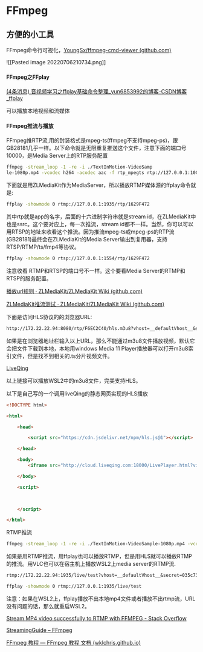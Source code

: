 # FFmpeg

## 方便的小工具

FFmpeg命令行可视化，[YoungSx/ffmpeg-cmd-viewer (github.com)](https://github.com/YoungSx/ffmpeg-cmd-viewer)

![[Pasted image 20220706210734.png]]


#### FFmpeg之FFplay

[(4条消息) 音视频学习之ffplay基础命令整理_yun6853992的博客-CSDN博客_ffplay](https://blog.csdn.net/yun6853992/article/details/121870678)

可以播放本地视频和流媒体

#### FFmpeg推流与播放

FFmpeg推RTP流,用的封装格式是mpeg-ts(ffmpeg不支持mpeg-ps)，跟GB28181几乎一样。以下命令就是无限重复推送这个文件，注意下面的端口号10000，是Media Server上的RTP服务配置

```bash
ffmpeg -stream_loop -1 -re -i ./TextInMotion-VideoSamp  
le-1080p.mp4 -vcodec h264 -acodec aac -f rtp_mpegts rtp://127.0.0.1:10000
```

下面就是用ZLMediaKit作为MediaServer，所以播放RTMP媒体源的ffplay命令就是:

```bash
ffplay -showmode 0 rtmp://127.0.0.1:1935/rtp/1629F472
```

其中rtp就是app的名字，后面的十六进制字符串就是stream id，在ZLMediaKit中也是ssrc。这个要对应上，每一次推流，stream id都不一样。当然，你可以可以用RTSP的地址来收看这个推流。因为推流mpeg-ts或mpeg-ps的RTP流(GB28181)最终会在ZLMediaKit的Media Server输出到复用器，支持RTSP/RTMP/ts/fmp4等协议。

```bash
ffplay -showmode 0 rtsp://127.0.0.1:1554/rtp/1629F472
```

注意收看 RTMP和RTSP的端口号不一样。这个要看Media Server的RTMP和RTSP的服务配置。

[播放url规则 · ZLMediaKit/ZLMediaKit Wiki (github.com)](https://github.com/ZLMediaKit/ZLMediaKit/wiki/%E6%92%AD%E6%94%BEurl%E8%A7%84%E5%88%99)

[ZLMediaKit推流测试 · ZLMediaKit/ZLMediaKit Wiki (github.com)](https://github.com/ZLMediaKit/ZLMediaKit/wiki/ZLMediaKit%E6%8E%A8%E6%B5%81%E6%B5%8B%E8%AF%95)

下面是访问HLS协议的的浏览器URL:

```txt
http://172.22.22.94:8080/rtp/F6EC2C40/hls.m3u8?vhost=__defaultVhost__&secret=035c73f7-bb6b-4889-a715-d9eb2d1925cc
```

如果是在浏览器地址栏输入以上URL，那么不能通过m3u8文件播放视频，默认它会把文件下载到本地，本地用windows Media 11 Player播放器可以打开m3u8索引文件，但是找不到相关的.ts分片视频文件。


[LiveQing](http://cloud.liveqing.com:18000/#/liveplayer)

以上链接可以播放WSL2中的m3u8文件，完美支持HLS。

以下是自己写的一个调用liveQing的静态网页实现的HLS播放

```html
<!DOCTYPE html>

<html>

    <head>

        <script src="https://cdn.jsdelivr.net/npm/hls.js@1"></script>

    </head>

    <body>
        <iframe src="http://cloud.liveqing.com:18000/LivePlayer.html?videoUrl=http%3A%2F%2F172.22.22.94%3A8080%2Frtp%2FF6EC2C40%2Fhls.m3u8%3Fvhost%3D__defaultVhost__%26secret%3D035c73f7-bb6b-4889-a715-d9eb2d1925cc" width="640" height="360" allowfullscreen></iframe>

    </body>

    <script>

      

    </script>

</html>
```

RTMP推流

```bash
ffmpeg -stream_loop -1 -re -i ./TextInMotion-VideoSample-1080p.mp4 -vcodec h264 -acodec aac -f flv rtmp://127.0.0.1:1935/[app]/[stream id]
```

如果是用RTMP推流，用ffplay也可以播放RTMP，但是用HLS就可以播放RTMP的推流。用VLC也可以在宿主机上播放WSL2上media server的RTMP流.

```txt
rtmp://172.22.22.94:1935/live/test?vhost=__defaultVhost__&secret=035c73f7-bb6b-4889-a715-d9eb2d1925cc
```

```bash
ffplay -showmode 0 rtmp://127.0.0.1:1935/live/test
```

注意：如果在WSL2上，ffplay播放不出本地mp4文件或者播放不出rtmp流，URL没有问题的话，那么就重启WSL2。

[Stream MP4 video successfully to RTMP with FFMPEG - Stack Overflow](https://stackoverflow.com/questions/33883405/stream-mp4-video-successfully-to-rtmp-with-ffmpeg)


[StreamingGuide – FFmpeg](https://trac.ffmpeg.org/wiki/StreamingGuide)


[FFmpeg 教程 — FFmpeg 教程 文档 (wklchris.github.io)](https://wklchris.github.io/blog/FFmpeg/)

